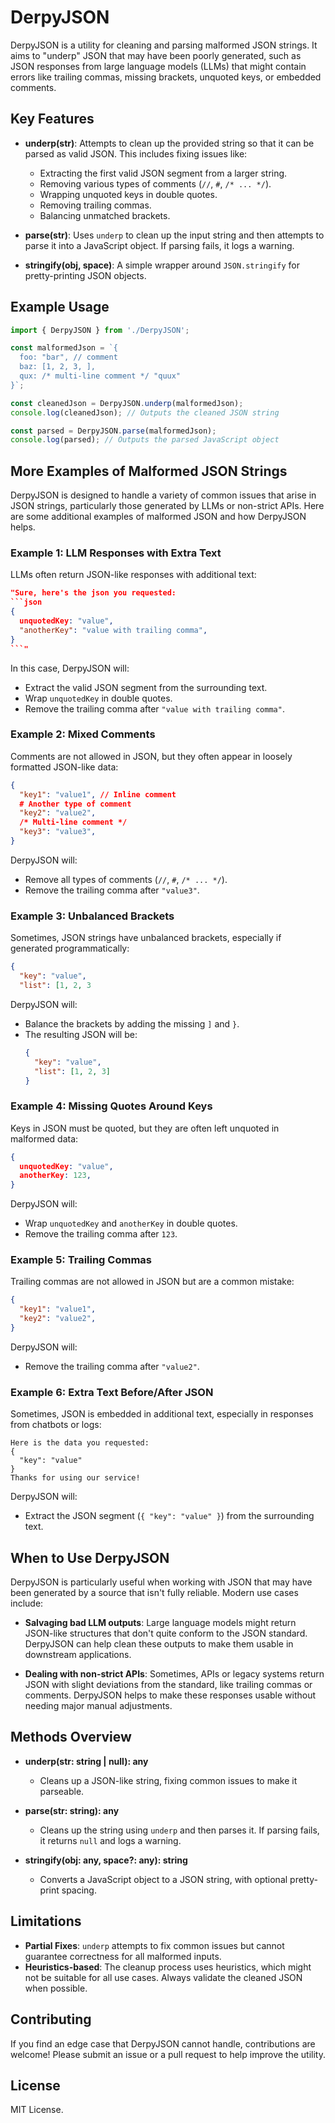 # DerpyJSON

DerpyJSON is a utility for cleaning and parsing malformed JSON strings. It aims to "underp" JSON that may have been poorly generated, such as JSON responses from large language models (LLMs) that might contain errors like trailing commas, missing brackets, unquoted keys, or embedded comments.

## Key Features

- **underp(str)**: Attempts to clean up the provided string so that it can be parsed as valid JSON. This includes fixing issues like:
  - Extracting the first valid JSON segment from a larger string.
  - Removing various types of comments (`//`, `#`, `/* ... */`).
  - Wrapping unquoted keys in double quotes.
  - Removing trailing commas.
  - Balancing unmatched brackets.

- **parse(str)**: Uses `underp` to clean up the input string and then attempts to parse it into a JavaScript object. If parsing fails, it logs a warning.

- **stringify(obj, space)**: A simple wrapper around `JSON.stringify` for pretty-printing JSON objects.

## Example Usage

```typescript
import { DerpyJSON } from './DerpyJSON';

const malformedJson = `{
  foo: "bar", // comment
  baz: [1, 2, 3, ],
  qux: /* multi-line comment */ "quux"
}`;

const cleanedJson = DerpyJSON.underp(malformedJson);
console.log(cleanedJson); // Outputs the cleaned JSON string

const parsed = DerpyJSON.parse(malformedJson);
console.log(parsed); // Outputs the parsed JavaScript object
```

## More Examples of Malformed JSON Strings

DerpyJSON is designed to handle a variety of common issues that arise in JSON strings, particularly those generated by LLMs or non-strict APIs. Here are some additional examples of malformed JSON and how DerpyJSON helps.

### Example 1: LLM Responses with Extra Text

LLMs often return JSON-like responses with additional text:

```json
"Sure, here's the json you requested:
```json
{
  unquotedKey: "value",
  "anotherKey": "value with trailing comma",
}
```"
```

In this case, DerpyJSON will:
- Extract the valid JSON segment from the surrounding text.
- Wrap `unquotedKey` in double quotes.
- Remove the trailing comma after `"value with trailing comma"`.

### Example 2: Mixed Comments

Comments are not allowed in JSON, but they often appear in loosely formatted JSON-like data:

```json
{
  "key1": "value1", // Inline comment
  # Another type of comment
  "key2": "value2",
  /* Multi-line comment */
  "key3": "value3",
}
```

DerpyJSON will:
- Remove all types of comments (`//`, `#`, `/* ... */`).
- Remove the trailing comma after `"value3"`.

### Example 3: Unbalanced Brackets

Sometimes, JSON strings have unbalanced brackets, especially if generated programmatically:

```json
{
  "key": "value",
  "list": [1, 2, 3
```

DerpyJSON will:
- Balance the brackets by adding the missing `]` and `}`.
- The resulting JSON will be:
  ```json
  {
    "key": "value",
    "list": [1, 2, 3]
  }
  ```

### Example 4: Missing Quotes Around Keys

Keys in JSON must be quoted, but they are often left unquoted in malformed data:

```json
{
  unquotedKey: "value",
  anotherKey: 123,
}
```

DerpyJSON will:
- Wrap `unquotedKey` and `anotherKey` in double quotes.
- Remove the trailing comma after `123`.

### Example 5: Trailing Commas

Trailing commas are not allowed in JSON but are a common mistake:

```json
{
  "key1": "value1",
  "key2": "value2",
}
```

DerpyJSON will:
- Remove the trailing comma after `"value2"`.

### Example 6: Extra Text Before/After JSON

Sometimes, JSON is embedded in additional text, especially in responses from chatbots or logs:

```
Here is the data you requested:
{
  "key": "value"
}
Thanks for using our service!
```

DerpyJSON will:
- Extract the JSON segment (`{
  "key": "value"
}`) from the surrounding text.

## When to Use DerpyJSON

DerpyJSON is particularly useful when working with JSON that may have been generated by a source that isn't fully reliable. Modern use cases include:

- **Salvaging bad LLM outputs**: Large language models might return JSON-like structures that don't quite conform to the JSON standard. DerpyJSON can help clean these outputs to make them usable in downstream applications.

- **Dealing with non-strict APIs**: Sometimes, APIs or legacy systems return JSON with slight deviations from the standard, like trailing commas or comments. DerpyJSON helps to make these responses usable without needing major manual adjustments.

## Methods Overview

- **underp(str: string | null): any**
  - Cleans up a JSON-like string, fixing common issues to make it parseable.

- **parse(str: string): any**
  - Cleans up the string using `underp` and then parses it. If parsing fails, it returns `null` and logs a warning.

- **stringify(obj: any, space?: any): string**
  - Converts a JavaScript object to a JSON string, with optional pretty-print spacing.

## Limitations

- **Partial Fixes**: `underp` attempts to fix common issues but cannot guarantee correctness for all malformed inputs.
- **Heuristics-based**: The cleanup process uses heuristics, which might not be suitable for all use cases. Always validate the cleaned JSON when possible.

## Contributing

If you find an edge case that DerpyJSON cannot handle, contributions are welcome! Please submit an issue or a pull request to help improve the utility.

## License

MIT License.

